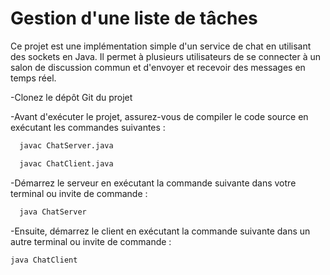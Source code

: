 # Gestion d'une liste de tâches

Ce projet est une implémentation simple d'un service de chat en utilisant des sockets en Java. Il permet à plusieurs utilisateurs de se connecter à un salon de discussion commun et d'envoyer et recevoir des messages en temps réel.

-Clonez le dépôt Git du projet

-Avant d'exécuter le projet, assurez-vous de compiler le code source en exécutant les commandes suivantes :

```bash
  javac ChatServer.java
```

```bash
  javac ChatClient.java
```

-Démarrez le serveur en exécutant la commande suivante dans votre terminal ou invite de commande :

```bash
  java ChatServer
```

-Ensuite, démarrez le client en exécutant la commande suivante dans un autre terminal ou invite de commande :

```bash
java ChatClient
```
